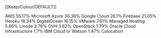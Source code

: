 [[Keep/Colour/DEFAULT]] 

AWS
55.17%
Microsoft Azure
30.36%
Google Cloud
26.1%
Firebase
21.05%
Heroku
18.34%
DigitalOcean
16.15%
VMware
7.61%
Managed Hosting
5.66%
Linode
3.76%
OVH
3.62%
OpenStack
1.79%
Oracle Cloud Infrastructure
1.7%
IBM Cloud or Watson
1.47%
Colocation

